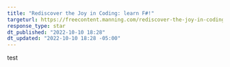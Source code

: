 ```yaml
---
title: "Rediscover the Joy in Coding: learn F#!"
targeturl: https://freecontent.manning.com/rediscover-the-joy-in-coding-learn-f 
response_type: star
dt_published: "2022-10-10 18:28"
dt_updated: "2022-10-10 18:28 -05:00"
---
```


test